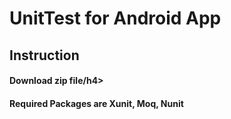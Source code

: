 <h1>UnitTest for Android App</h1>
<h2>Instruction</h2>
<h4>Download zip file/h4>
<h4>Required Packages are Xunit, Moq, Nunit</h4>
